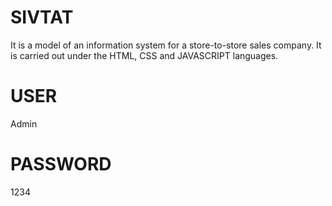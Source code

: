 # SIVTAT
 It is a model of an information system for a store-to-store sales company. It is carried out under the HTML, CSS and JAVASCRIPT languages.

# USER
Admin

# PASSWORD
1234
